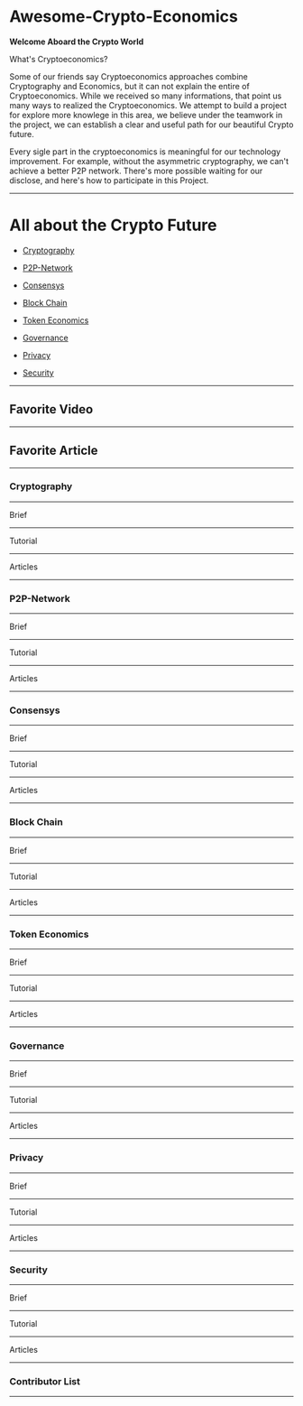 # Awesome-Crypto-Economics


**Welcome Aboard the Crypto World**

What's Cryptoeconomics?

Some of our friends say Cryptoeconomics approaches combine Cryptography and Economics, but it can not explain the entire of Cryptoeconomics. While we received so many informations, that point us many ways to realized the Cryptoeconomics. We attempt to build a project for explore more knowlege in this area, we believe under the teamwork in the project, we can establish a clear and useful path for our beautiful Crypto future.

Every sigle part in the cryptoeconomics is meaningful for our technology improvement. For example, without the asymmetric cryptography, we can't achieve a better P2P network. There's more possible waiting for our disclose, and here's how to participate in this Project.

--- 

# All about the Crypto Future

- [Cryptography](#11)
 
- [P2P-Network](#12)
   
- [Consensys](#13)
  
- [Block Chain](#14)
  
- [Token Economics](#15)
  
- [Governance](#16)
  
- [Privacy](#17)

- [Security](#18)



--- 

## Favorite Video



--- 

## Favorite Article



--- 

<h3 id="11">Cryptography</h3>

---

Brief

---

Tutorial

---

Articles

--- 

<h3 id="12">P2P-Network</h3>

--- 

Brief

---

Tutorial

---

Articles

--- 

<h3 id="13">Consensys</h3>

--- 

Brief

---

Tutorial

---

Articles

--- 

<h3 id="14">Block Chain</h3>

---

Brief

---

Tutorial

---

Articles

---

<h3 id="15">Token Economics</h3>

---

Brief

---

Tutorial

---

Articles

---

<h3 id="16">Governance</h3>

---

Brief

---

Tutorial

---

Articles

---

<h3 id="17">Privacy</h3>

---

Brief

---

Tutorial

---

Articles

---

<h3 id="18">Security</h3>

---

Brief

---

Tutorial

---

Articles

---

### Contributor List



--- 






